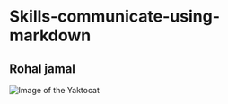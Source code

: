 # Skills-communicate-using-markdown
## Rohal jamal 
![Image of the Yaktocat](https://octodex.github.com/images/yaktocat.png)
